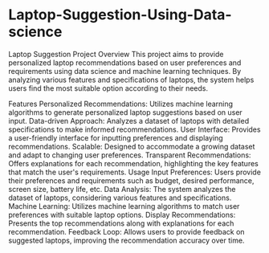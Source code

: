 # Laptop-Suggestion-Using-Data-science

Laptop Suggestion Project
Overview
This project aims to provide personalized laptop recommendations based on user preferences and requirements using data science and machine learning techniques. By analyzing various features and specifications of laptops, the system helps users find the most suitable option according to their needs.

Features
Personalized Recommendations: Utilizes machine learning algorithms to generate personalized laptop suggestions based on user input.
Data-driven Approach: Analyzes a dataset of laptops with detailed specifications to make informed recommendations.
User Interface: Provides a user-friendly interface for inputting preferences and displaying recommendations.
Scalable: Designed to accommodate a growing dataset and adapt to changing user preferences.
Transparent Recommendations: Offers explanations for each recommendation, highlighting the key features that match the user's requirements.
Usage
Input Preferences: Users provide their preferences and requirements such as budget, desired performance, screen size, battery life, etc.
Data Analysis: The system analyzes the dataset of laptops, considering various features and specifications.
Machine Learning: Utilizes machine learning algorithms to match user preferences with suitable laptop options.
Display Recommendations: Presents the top recommendations along with explanations for each recommendation.
Feedback Loop: Allows users to provide feedback on suggested laptops, improving the recommendation accuracy over time.
